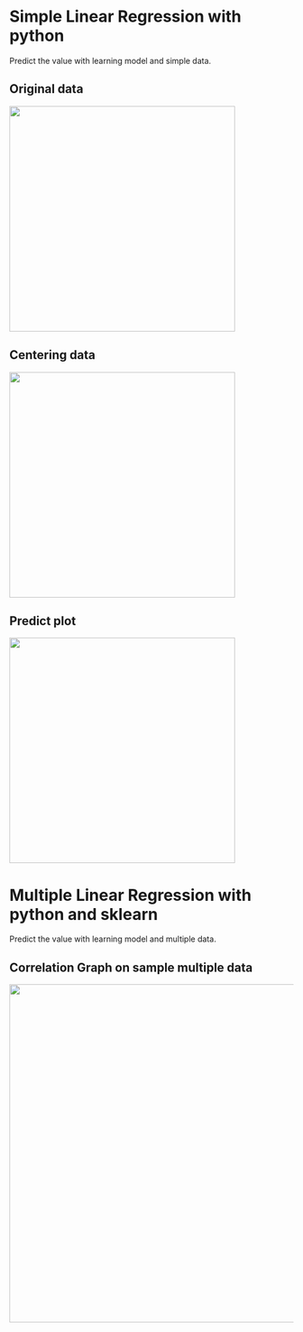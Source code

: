# Simple Linear Regression with python

Predict the value with learning model and simple data.

## Original data
<img src="https://user-images.githubusercontent.com/70537611/95667607-1ccbaf80-0b1d-11eb-978b-b584f0f82270.png" height="400px" >

## Centering data
<img src="https://user-images.githubusercontent.com/70537611/95667705-6ec10500-0b1e-11eb-85d8-72a4316a55da.png" height="400px" >

## Predict plot
<img src="https://user-images.githubusercontent.com/70537611/95667729-d9724080-0b1e-11eb-9809-b2dd4bbe20fa.png" height="400px" >



# Multiple Linear Regression with python and sklearn

Predict the value with learning model and multiple data.

## Correlation Graph on sample multiple data
<img src="https://user-images.githubusercontent.com/70537611/95683606-3adaf380-0ba1-11eb-8adf-233ca20d93b3.png" height="600Px" >
